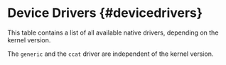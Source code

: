 Device Drivers                                           {#devicedrivers}
==============

This table contains a list of all available native drivers,
depending on the kernel version.

The `generic` and the `ccat` driver are independent of the kernel version.
